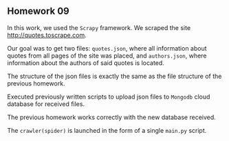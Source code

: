 ## Homework 09

In this work, we used the `Scrapy` framework. We scraped the site http://quotes.toscrape.com.

Our goal was to get two files: `quotes.json`, where all information about quotes from all pages of the site was placed,
and `authors.json`, where information about the authors of said quotes is located.

The structure of the json files is exactly the same as the file structure of the previous homework.

Executed previously written scripts to upload json files to `Mongodb` cloud database for received files.

The previous homework works correctly with the new database received.

The `crawler(spider)` is launched in the form of a single `main.py` script.
